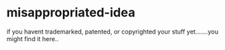 # misappropriated-idea
if you havent trademarked, patented, or copyrighted your stuff yet.......you might find it here..
